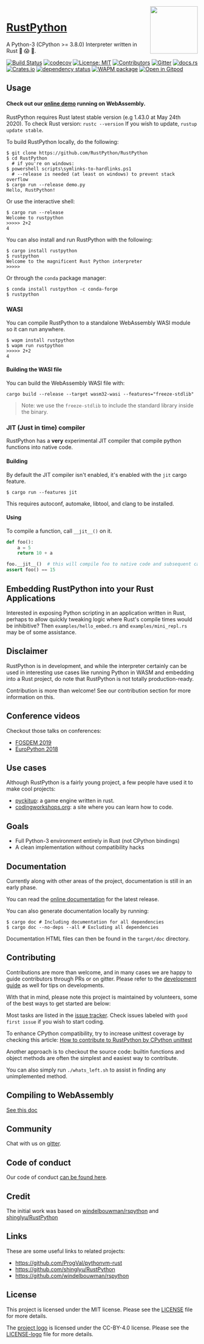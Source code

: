 <img src="./logo.png" width="125" height="125" align="right" />

# [RustPython](https://rustpython.github.io/)

A Python-3 (CPython >= 3.8.0) Interpreter written in Rust :snake: :scream:
:metal:.

[![Build Status](https://github.com/RustPython/RustPython/workflows/CI/badge.svg)](https://github.com/RustPython/RustPython/actions?query=workflow%3ACI)
[![codecov](https://codecov.io/gh/RustPython/RustPython/branch/master/graph/badge.svg)](https://codecov.io/gh/RustPython/RustPython)
[![License: MIT](https://img.shields.io/badge/License-MIT-green.svg)](https://opensource.org/licenses/MIT)
[![Contributors](https://img.shields.io/github/contributors/RustPython/RustPython.svg)](https://github.com/RustPython/RustPython/graphs/contributors)
[![Gitter](https://badges.gitter.im/RustPython/Lobby.svg)](https://gitter.im/rustpython/Lobby)
[![docs.rs](https://docs.rs/rustpython/badge.svg)](https://docs.rs/rustpython/)
[![Crates.io](https://img.shields.io/crates/v/rustpython)](https://crates.io/crates/rustpython)
[![dependency status](https://deps.rs/crate/rustpython/0.1.1/status.svg)](https://deps.rs/crate/rustpython/0.1.1)
[![WAPM package](https://wapm.io/package/rustpython/badge.svg?style=flat)](https://wapm.io/package/rustpython)
[![Open in Gitpod](https://img.shields.io/static/v1?label=Open%20in&message=Gitpod&color=1aa6e4&logo=gitpod)](https://gitpod.io#https://github.com/RustPython/RustPython)

## Usage

#### Check out our [online demo](https://rustpython.github.io/demo/) running on WebAssembly.

RustPython requires Rust latest stable version (e.g 1.43.0 at May 24th 2020). 
To check Rust version: `rustc --version` If you wish to update,
`rustup update stable`.

To build RustPython locally, do the following:

    $ git clone https://github.com/RustPython/RustPython
    $ cd RustPython
      # if you're on windows:
    $ powershell scripts\symlinks-to-hardlinks.ps1
      # --release is needed (at least on windows) to prevent stack overflow
    $ cargo run --release demo.py
    Hello, RustPython!

Or use the interactive shell:

    $ cargo run --release
    Welcome to rustpython
    >>>>> 2+2
    4

You can also install and run RustPython with the following:

    $ cargo install rustpython
    $ rustpython
    Welcome to the magnificent Rust Python interpreter
    >>>>>

Or through the `conda` package manager:

    $ conda install rustpython -c conda-forge
    $ rustpython


### WASI

You can compile RustPython to a standalone WebAssembly WASI module so it can run anywhere.

```shell
$ wapm install rustpython
$ wapm run rustpython
>>>>> 2+2
4
```

#### Building the WASI file

You can build the WebAssembly WASI file with:

```
cargo build --release --target wasm32-wasi --features="freeze-stdlib"
```

> Note: we use the `freeze-stdlib` to include the standard library inside the binary.

### JIT (Just in time) compiler

RustPython has a **very** experimental JIT compiler that compile python functions into native code. 

#### Building

By default the JIT compiler isn't enabled, it's enabled with the `jit` cargo feature.

    $ cargo run --features jit
    
This requires autoconf, automake, libtool, and clang to be installed.

#### Using 

To compile a function, call `__jit__()` on it.

```python
def foo():
    a = 5
    return 10 + a

foo.__jit__()  # this will compile foo to native code and subsequent calls will execute that native code
assert foo() == 15
```

## Embedding RustPython into your Rust Applications

Interested in exposing Python scripting in an application written in Rust,
perhaps to allow quickly tweaking logic where Rust's compile times would be inhibitive?
Then `examples/hello_embed.rs` and `examples/mini_repl.rs` may be of some assistance.

## Disclaimer

RustPython is in development, and while the interpreter certainly can be used
in interesting use cases like running Python in WASM and embedding into a Rust
project, do note that RustPython is not totally production-ready.

Contribution is more than welcome! See our contribution section for more
information on this.

## Conference videos

Checkout those talks on conferences:

- [FOSDEM 2019](https://www.youtube.com/watch?v=nJDY9ASuiLc)
- [EuroPython 2018](https://www.youtube.com/watch?v=YMmio0JHy_Y)

## Use cases

Although RustPython is a fairly young project, a few people have used it to
make cool projects:

- [pyckitup](https://github.com/pickitup247/pyckitup): a game engine written in
  rust.
- [codingworkshops.org](https://github.com/chicode/codingworkshops): a site
  where you can learn how to code.

## Goals

- Full Python-3 environment entirely in Rust (not CPython bindings)
- A clean implementation without compatibility hacks

## Documentation

Currently along with other areas of the project, documentation is still in an
early phase.

You can read the [online documentation](https://docs.rs/rustpython-vm) for the
latest release.

You can also generate documentation locally by running:

```shell
$ cargo doc # Including documentation for all dependencies
$ cargo doc --no-deps --all # Excluding all dependencies
```

Documentation HTML files can then be found in the `target/doc` directory.

## Contributing

Contributions are more than welcome, and in many cases we are happy to guide
contributors through PRs or on gitter. Please refer to the
[development guide](DEVELOPMENT.md) as well for tips on developments.

With that in mind, please note this project is maintained by volunteers, some of
the best ways to get started are below:

Most tasks are listed in the
[issue tracker](https://github.com/RustPython/RustPython/issues). Check issues
labeled with `good first issue` if you wish to start coding.

To enhance CPython compatibility, try to increase unittest coverage by checking this article: [How to contribute to RustPython by CPython unittest](https://rustpython.github.io/guideline/2020/04/04/how-to-contribute-by-cpython-unittest.html)

Another approach is to checkout the source code: builtin functions and object
methods are often the simplest and easiest way to contribute.

You can also simply run `./whats_left.sh` to assist in finding any unimplemented
method.

## Compiling to WebAssembly

[See this doc](wasm/README.md)

## Community

Chat with us on [gitter][gitter].

## Code of conduct

Our code of conduct [can be found here](code-of-conduct.md).

## Credit

The initial work was based on
[windelbouwman/rspython](https://github.com/windelbouwman/rspython) and
[shinglyu/RustPython](https://github.com/shinglyu/RustPython)

[gitter]: https://gitter.im/rustpython/Lobby

## Links

These are some useful links to related projects:

- https://github.com/ProgVal/pythonvm-rust
- https://github.com/shinglyu/RustPython
- https://github.com/windelbouwman/rspython

## License

This project is licensed under the MIT license. Please see the
[LICENSE](LICENSE) file for more details.

The [project logo](logo.png) is licensed under the CC-BY-4.0
license. Please see the [LICENSE-logo](LICENSE-logo) file
for more details.
